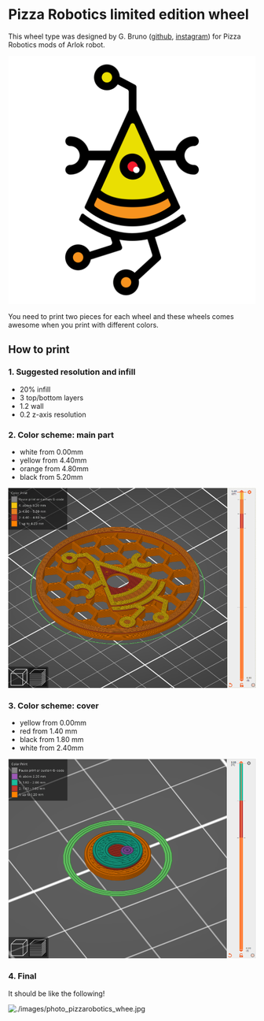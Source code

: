 # Pizza Robotics limited edition wheel

This wheel type was designed by G. Bruno ([github](https://github.com/gbr1), [instagram](https://instagram.com/johnnyrobomeka)) for Pizza Robotics mods of Arlok robot.

![pizza robotics logo](./images/logo_pizza_robotics_white_square.png)



You need to print two pieces for each wheel and these wheels comes awesome when you print with different colors.

## How to print

### 1. Suggested resolution and infill

+ 20% infill
+ 3 top/bottom layers
+ 1.2 wall
+ 0.2 z-axis resolution


### 2. Color scheme: main part

+ white from 0.00mm
+ yellow from 4.40mm
+ orange from 4.80mm
+ black from 5.20mm

![./images/prusaslicer_wheel.png](./images/prusaslicer_wheel.png)

### 3. Color scheme: cover

+ yellow from 0.00mm
+ red from 1.40 mm
+ black from 1.80 mm
+ white from 2.40mm

![./images/prusaslicer_lid.png](./images/prusaslicer_lid.png)

### 4. Final

It should be like the following!

![./images/photo_pizzarobotics_whee.jpg](./images/photo_pizzarobotics_wheel.jpg)
